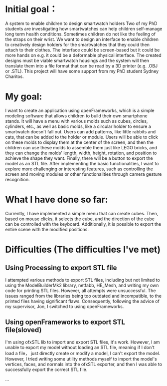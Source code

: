 
# Initial goal：
  A system to enable children to design smartwatch holders 
  Two of my PhD students are investigating how smartwatches can help children self-manage long term health conditions. Sometimes children do not like the feeling of the straps on their wrist. We want to design an interface to enable children to creatively design holders for the smartwatches that they could then attach to their clothes. The interface could be screen-based but it could be more hands on e.g. it could be a deformable physical interface. The created designs must be viable smartwatch housings and the system will then translate them into a file format that can be read by a 3D printer (e.g. .OBJ or .STL). This project will have some support from my PhD student Sydney Charitos.

# My goal:
  I want to create an application using openFrameworks, which is a simple modeling software that allows children to build their own smartphone stands. It will have a menu with various molds such as cubes, circles, cylinders, etc., as well as basic molds, like a circular holder to ensure a smartwatch doesn't fall out. Users can add patterns, like little rabbits and cats, that can be added to the holder or module. Users will be able to click on these molds to display them at the center of the screen, and then the children can use these molds to assemble them just like LEGO bricks, and they can change the molds' length, width, height, rotation, and position to achieve the shape they want. Finally, there will be a button to export the model as an STL file. After implementing the basic functionalities, I want to explore more challenging or interesting features, such as controlling the screen and moving modules or other functionalities through camera gesture recognition.

# What I have done so far:
  Currently, I have implemented a simple menu that can create cubes. Then, based on mouse clicks, it selects the cube, and the direction of the cube can be controlled with the keyboard. Additionally, it is possible to export the entire scene with the modified positions.

# Difficulties (The difficulties I've met)

## Using Processing to export STL file

  I attempted various methods to export STL files, including but not limited to using the ModelBuilderMk2 library, netfabb, HE_Mesh, and writing my own code for printing STL files. However, all attempts were unsuccessful. The issues ranged from the libraries being too outdated and incompatible, to the printed files having significant flaws. Consequently, following the advice of my supervisor, Jon, I switched to using openFrameworks.

## Using openFrameworks to export STL file(sloved)

  I'm using ofxSTL lib to import and export STL files, it's work. However, I am unable to export my model without loading an STL file, meaning if I don't load a file， just directly create or modify a model, I can't export the model.
  However, I tried writing some utility methods myself to import the model's vertices, faces, and normals into the ofxSTL exporter, and then I was able to successfully export the correct STL file.

...

